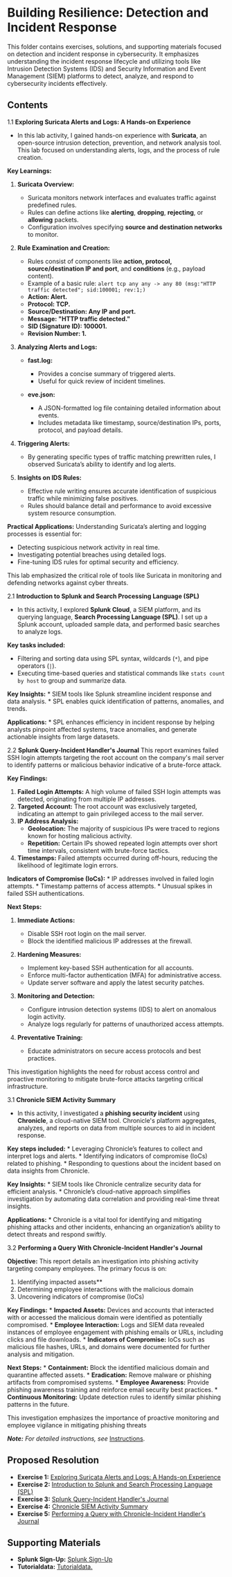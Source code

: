 # Building Resilience: Detection and Incident Response
This folder contains exercises, solutions, and supporting materials focused on detection and incident response in cybersecurity. It emphasizes understanding the incident response lifecycle and utilizing tools like Intrusion Detection Systems (IDS) and Security Information and Event Management (SIEM) platforms to detect, analyze, and respond to cybersecurity incidents effectively.

## Contents
1.1  **Exploring Suricata Alerts and Logs: A Hands-on Experience**
- In this lab activity, I gained hands-on experience with **Suricata**, an open-source intrusion detection, prevention, and network analysis tool. This lab focused on understanding alerts, logs, and the process of rule creation.

**Key Learnings:**

1. **Suricata Overview:**
   * Suricata monitors network interfaces and evaluates traffic against predefined rules.
   * Rules can define actions like **alerting**, **dropping**, **rejecting**, or **allowing** packets.
   * Configuration involves specifying **source and destination networks** to monitor.

2. **Rule Examination and Creation:**
   * Rules consist of components like **action, protocol, source/destination IP and port**, and **conditions** (e.g., payload content).
   * Example of a basic rule:
    `alert tcp any any -> any 80 (msg:"HTTP traffic detected"; sid:100001; rev:1;)` 
   * **Action: Alert.**
   * **Protocol: TCP.**
   * **Source/Destination: Any IP and port.**
   * **Message: "HTTP traffic detected."**
   * **SID (Signature ID): 100001.**
   * **Revision Number: 1.**

3. **Analyzing Alerts and Logs:**
   * **fast.log:**
      * Provides a concise summary of triggered alerts.
      * Useful for quick review of incident timelines.

   * **eve.json:**
      * A JSON-formatted log file containing detailed information about events.
      * Includes metadata like timestamp, source/destination IPs, ports, protocol, and payload details.

4. **Triggering Alerts:**
   * By generating specific types of traffic matching prewritten rules, I observed Suricata’s ability to identify and log alerts.

5. **Insights on IDS Rules:**
   * Effective rule writing ensures accurate identification of suspicious traffic while minimizing false positives.
   * Rules should balance detail and performance to avoid excessive system resource consumption.

**Practical Applications:**
Understanding Suricata’s alerting and logging processes is essential for:
   * Detecting suspicious network activity in real time.
   * Investigating potential breaches using detailed logs.
   * Fine-tuning IDS rules for optimal security and efficiency.

This lab emphasized the critical role of tools like Suricata in monitoring and defending networks against cyber threats.
  
2.1  **Introduction to Splunk and Search Processing Language (SPL)**
- In this activity, I explored **Splunk Cloud**, a SIEM platform, and its querying language, **Search Processing Language (SPL)**. I set up a Splunk account, uploaded sample data, and performed basic searches to analyze logs.

**Key tasks included:**
   * Filtering and sorting data using SPL syntax, wildcards (`*`), and pipe operators (`|`).
   * Executing time-based queries and statistical commands like `stats count by host` to group and summarize data.

**Key Insights:**
    * SIEM tools like Splunk streamline incident response and data analysis.
    * SPL enables quick identification of patterns, anomalies, and trends.

**Applications:**
    * SPL enhances efficiency in incident response by helping analysts pinpoint affected systems, trace anomalies, and generate actionable insights from large datasets.

2.2  **Splunk Query-Incident Handler's Journal**
This report examines failed SSH login attempts targeting the root account on the company's mail server to identify patterns or malicious behavior indicative of a brute-force attack.

**Key Findings:**
1. **Failed Login Attempts:** A high volume of failed SSH login attempts was detected, originating from multiple IP addresses.
2. **Targeted Account:** The root account was exclusively targeted, indicating an attempt to gain privileged access to the mail server.
3. **IP Address Analysis:**
    * **Geolocation:** The majority of suspicious IPs were traced to regions known for hosting malicious activity.
    * **Repetition:** Certain IPs showed repeated login attempts over short time intervals, consistent with brute-force tactics.
4. **Timestamps:** Failed attempts occurred during off-hours, reducing the likelihood of legitimate login errors.

**Indicators of Compromise (IoCs):**
    * IP addresses involved in failed login attempts.
    * Timestamp patterns of access attempts.
    * Unusual spikes in failed SSH authentications.

**Next Steps:**
1. **Immediate Actions:**
    * Disable SSH root login on the mail server.
    * Block the identified malicious IP addresses at the firewall.

2. **Hardening Measures:**
    * Implement key-based SSH authentication for all accounts.
    * Enforce multi-factor authentication (MFA) for administrative access.
    * Update server software and apply the latest security patches.

3. **Monitoring and Detection:**
    * Configure intrusion detection systems (IDS) to alert on anomalous login activity.
    * Analyze logs regularly for patterns of unauthorized access attempts.

4. **Preventative Training:**
    * Educate administrators on secure access protocols and best practices.

This investigation highlights the need for robust access control and proactive monitoring to mitigate brute-force attacks targeting critical infrastructure.

3.1  **Chronicle SIEM Activity Summary**
- In this activity, I investigated a **phishing security incident** using **Chronicle**, a cloud-native SIEM tool. Chronicle's platform aggregates, analyzes, and reports on data from multiple sources to aid in incident response.

**Key steps included:**
    * Leveraging Chronicle’s features to collect and interpret logs and alerts.
    * Identifying indicators of compromise (IoCs) related to phishing.
    * Responding to questions about the incident based on data insights from Chronicle.

**Key Insights:**
    * SIEM tools like Chronicle centralize security data for efficient analysis.
    * Chronicle’s cloud-native approach simplifies investigation by automating data correlation and providing real-time threat insights.

**Applications:**
    * Chronicle is a vital tool for identifying and mitigating phishing attacks and other incidents, enhancing an organization’s ability to detect threats and respond swiftly.

3.2  **Performing a Query With Chronicle-Incident Handler's Journal**

**Objective:**
This report details an investigation into phishing activity targeting company employees. The primary focus is on:
1. Identifying impacted assets**
2. Determining employee interactions with the malicious domain
3. Uncovering indicators of compromise (IoCs)

**Key Findings:**
    * **Impacted Assets:** Devices and accounts that interacted with or accessed the malicious domain were identified as potentially compromised.
    * **Employee Interaction:** Logs and SIEM data revealed instances of employee engagement with phishing emails or URLs, including clicks and file downloads.
    * **Indicators of Compromise:** IoCs such as malicious file hashes, URLs, and domains were documented for further analysis and mitigation.

**Next Steps:**
    * **Containment:** Block the identified malicious domain and quarantine affected assets.
    * **Eradication:** Remove malware or phishing artifacts from compromised systems.
    * **Employee Awareness:** Provide phishing awareness training and reinforce email security best practices.
    * **Continuous Monitoring:** Update detection rules to identify similar phishing patterns in the future.

This investigation emphasizes the importance of proactive monitoring and employee vigilance in mitigating phishing threats

***Note:** For detailed instructions, see* [Instructions](Instructions.md).

## Proposed Resolution
- **Exercise 1:** [Exploring Suricata Alerts and Logs: A Hands-on Experience](https://github.com/Hugh-Kumbi/Cybersecurity-Portfolio/blob/main/VII.%20IDS%20%26%20SIEM/1.1%20Exploring%20Suricata%20Alerts%20and%20Logs%3A%20A%20Hands-on%20Experience.md)
- **Exercise 2:** [Introduction to Splunk and Search Processing Language (SPL)](https://github.com/Hugh-Kumbi/Cybersecurity-Portfolio/blob/main/VII.%20IDS%20%26%20SIEM/2.1%20Introduction%20to%20Splunk%20and%20Search%20Processing%20Language%20(SPL).md)
- **Exercise 3:** [Splunk Query-Incident Handler's Journal](https://github.com/Hugh-Kumbi/Cybersecurity-Portfolio/blob/main/VII.%20IDS%20%26%20SIEM/2.2%20Splunk%20Query-Incident%20Handler's%20Journal.pdf)
- **Exercise 4:** [Chronicle SIEM Activity Summary](https://github.com/Hugh-Kumbi/Cybersecurity-Portfolio/blob/main/VII.%20IDS%20%26%20SIEM/3.1%20Chronicle%20SIEM%20Activity%20Summary.md)
- **Exercise 5:** [Performing a Query with Chronicle-Incident Handler's Journal](https://github.com/Hugh-Kumbi/Cybersecurity-Portfolio/blob/main/VII.%20IDS%20%26%20SIEM/3.2%20Performing%20a%20Query%20with%20Chronicle-Incident%20Handler's%20Journal.pdf)

## Supporting Materials
- **Splunk Sign-Up:** [Splunk Sign-Up](https://github.com/Hugh-Kumbi/Cybersecurity-Portfolio/blob/main/VII.%20IDS%20%26%20SIEM/Splunk%20Sign-Up.pdf)
- **Tutorialdata:** [Tutorialdata.](https://github.com/Hugh-Kumbi/Cybersecurity-Portfolio/blob/main/VII.%20IDS%20%26%20SIEM/Tutorialdata.zip)
